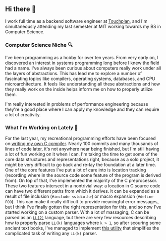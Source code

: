 ## Hi there 👋

I work full time as a backend software engineer at [Touchplan](https://touchplan.io), and I'm simultaneously attending my last semester at MIT working towards my BS in Computer Science.

### Computer Science Niche 🔍

I've been programming as a hobby for over ten years. From very early on, I discovered an interest in systems programming long before I knew the field had a name. I've always been curious about computers really work under all the layers of abstractions. This has lead me to explore a number of fascinating topics like compilers, operating systems, databases, and CPU microarchitecture. It feels like understanding all these abstractions and how they really work on the inside helps inform me on how to properly utilize them.

I'm really interested in problems of performance engineering because they're a good place where I can apply my knowledge and they can require a lot of creativity.

### What I'm Working on Lately 🔨

For the last year, my recreational programming efforts have been focused on [writing my own C compiler](https://github.com/denuocc/). Nearly 100 commits and many thousands of lines of code later, it's not anywhere near being finished, but I'm still having a lot of fun working on it when I can. I'm taking the time to get some of the core data structures and representations right, because as a solo project, it might be very difficult to go back and re-lay the foundation at a later time. One of the core features I've put a lot of care into is location tracking (recording where in the source code some feature of the program is derived from). On top of that, I've implemented the majority of the C preprocessor. These two features intersect in a nontrivial way: a location in C source code can have two different paths from which it derives. It can be expanded as a result of file inclusion (`#include <stdio.h>`) or macro expansion (`#define FOO`). This can make it really difficult to provide meaningful error messages, but I think I've finally gotten the right representation for this, and so now I've started working on a custom parser. With a lot of massaging, C can be parsed as an [`LL(2)`](https://en.wikipedia.org/wiki/LL_parser) language, but there are very few resources describing how to properly parse `LL(k)` languages where `k > 1`, so after scouring some ancient text books, I've managed to implement [this utility](https://github.com/JustAPerson/denuocc/tree/master/tools/grammar_tool) that simplifies the complicated task of writing any `LL(k)` parser.

<!--
**JustAPerson/JustAPerson** is a ✨ _special_ ✨ repository because its `README.md` (this file) appears on your GitHub profile.

Here are some ideas to get you started:

- 🔭 I’m currently working on ...
- 🌱 I’m currently learning ...
- 👯 I’m looking to collaborate on ...
- 🤔 I’m looking for help with ...
- 💬 Ask me about ...
- 📫 How to reach me: ...
- 😄 Pronouns: ...
- ⚡ Fun fact: ...
-->

